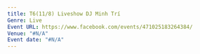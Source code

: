 ```yaml
---
title: T6(11/8) Liveshow DJ Minh Trí
Genre: Live
Event URL: https://www.facebook.com/events/471025183264384/
Venue: "#N/A"
Event date: "#N/A"
---
```


